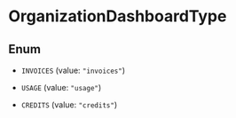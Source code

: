 

# OrganizationDashboardType

## Enum


* `INVOICES` (value: `"invoices"`)

* `USAGE` (value: `"usage"`)

* `CREDITS` (value: `"credits"`)



